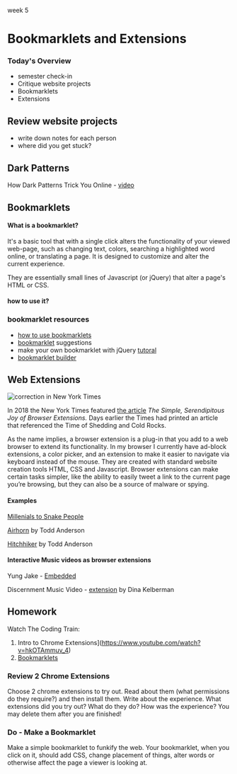 week 5

# Bookmarklets and Extensions


### Today's Overview 

- semester check-in
- Critique website projects
- Bookmarklets
- Extensions

## Review website projects

- write down notes for each person
- where did you get stuck?

## Dark Patterns

How Dark Patterns Trick You Online - [video](https://www.youtube.com/watch?v=kxkrdLI6e6M)

## Bookmarklets

#### What is a bookmarklet?

It's a basic tool that with a single click alters the functionality of your viewed web-page, such as changing text, colors, searching a highlighted word online, or translating a page. It is designed to customize and alter the current experience.

They are essentially small lines of Javascript (or jQuery) that alter a page's HTML or CSS.

#### how to use it?



### bookmarklet resources

- [how to use bookmarklets](https://www.howtogeek.com/189358/beginner-geek-how-to-use-bookmarklets-on-any-device/)
- [bookmarklet](https://www.ph-uhl.com/0010-Bookmarklets/) suggestions
- make your own bookmarklet with jQuery [tutoral](https://www.smashingmagazine.com/2010/05/make-your-own-bookmarklets-with-jquery/)
- [bookmarklet builder](https://subsimple.com/bookmarklets/jsbuilder.htm)

## Web Extensions

![correction in New York Times](https://static01.nyt.com/images/2018/03/15/smarter-living/15EMBARASSING-CORRECTION-TEAR/15EMBARASSING-CORRECTION-TEAR-jumbo.jpg?quality=90&auto=webp)

In 2018 the New York Times featured [the article](https://www.nytimes.com/2018/03/15/smarter-living/browser-extensions-text-swapping.html) *The Simple, Serendipitous Joy of Browser Extensions.* Days earlier the Times had printed an article that referenced the Time of Shedding and Cold Rocks.

As the name implies, a browser extension is a plug-in that you add to a web browser to extend its functionality. In my browser I currently have ad-block extensions, a color picker, and an extension to make it easier to navigate via keyboard instead of the mouse. They are created with standard website creation tools HTML, CSS and Javascript. Browser extensions can make certain tasks simpler, like the ability to easily tweet a link to the current page you’re browsing, but they can also be a source of malware or spying.



#### Examples

[Millenials to Snake People](https://chrome.google.com/webstore/detail/millennials-to-snake-peop/jhkibealmjkbkafogihpeidfcgnigmlf?hl=en-US)

[Airhorn](https://chrome.google.com/webstore/detail/airhorn/lgdilciaoommilaaclidgmipedclhnph/reviews) by Todd Anderson

[Hitchhiker](https://toddwords.com/hitchhiker/) by Todd Anderson

#### Interactive Music videos as browser extensions

Yung Jake - [Embedded](http://e.m-bed.de/d/)

Discernment Music Video - [extension](https://chrome.google.com/webstore/detail/discernmentcrx/iopbemenfocjcmppgaifceepkjcbmpni) by Dina Kelberman

## Homework

Watch The Coding Train:  
1. Intro to Chrome Extensions](https://www.youtube.com/watch?v=hkOTAmmuv_4) 
2. [Bookmarklets](https://www.youtube.com/watch?v=DloHqUfPbJc)

### Review 2 Chrome Extensions
Choose 2 chrome extensions to try out. Read about them (what permissions do they require?) and then install them. Write about the experience. What extensions did you try out? What do they do? How was the experience? You may delete them after you are finished!

### Do - Make a Bookmarklet

Make a simple bookmarklet to funkify the web. Your bookmarklet, when you click on it, should add CSS, change placement of things, alter words or otherwise affect the page a viewer is looking at.

